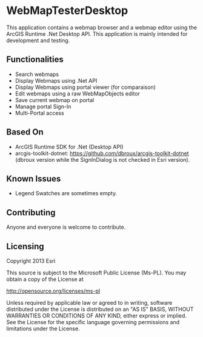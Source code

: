 WebMapTesterDesktop
===================

This application contains a webmap browser and a webmap editor using the ArcGIS Runtime .Net Desktop API. This application is mainly intended for development and testing.


## Functionalities

* Search webmaps
* Display Webmaps using .Net API
* Display Webmaps using portal viewer (for comparaison)
* Edit webmaps using a raw WebMapObjects editor
* Save current webmap on portal
* Manage portal Sign-In
* Multi-Portal access

## Based On

* ArcGIS Runtime SDK for .Net (Desktop API)
* arcgis-toolkit-dotnet: https://github.com/dbroux/arcgis-toolkit-dotnet (dbroux version while the SignInDialog is not checked in Esri version).

## Known Issues

* Legend Swatches are sometimes empty.

## Contributing

Anyone and everyone is welcome to contribute. 

## Licensing
Copyright 2013 Esri

This source is subject to the Microsoft Public License (Ms-PL).
You may obtain a copy of the License at

   http://opensource.org/licenses/ms-pl

Unless required by applicable law or agreed to in writing, software
distributed under the License is distributed on an "AS IS" BASIS,
WITHOUT WARRANTIES OR CONDITIONS OF ANY KIND, either express or implied.
See the License for the specific language governing permissions and
limitations under the License.
